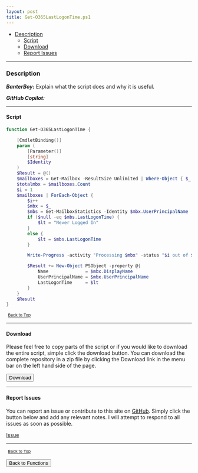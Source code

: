 ```yaml
---
layout: post
title: Get-O365LastLogonTime.ps1
---
```


- [Description](#description)
  - [Script](#script)
  - [Download](#download)
  - [Report Issues](#report-issues)

---

### Description

**_BanterBoy:_** Explain what the script does and why it is useful.

**_GitHub Copilot:_**

---

#### Script

```powershell
function Get-O365LastLogonTime {

    [CmdletBinding()]
    param (
        [Parameter()]
        [string]
        $Identity
    )
    $Result = @()
    $mailboxes = Get-Mailbox -ResultSize Unlimited | Where-Object { $_ -like $Identity }
    $totalmbx = $mailboxes.Count
    $i = 1
    $mailboxes | ForEach-Object {
        $i++
        $mbx = $_
        $mbs = Get-MailboxStatistics -Identity $mbx.UserPrincipalName | Select-Object LastLogonTime
        if ($null -eq $mbs.LastLogonTime) {
            $lt = "Never Logged In"
        }
        else {
            $lt = $mbs.LastLogonTime
        }

        Write-Progress -activity "Processing $mbx" -status "$i out of $totalmbx completed"

        $Result += New-Object PSObject -property @{
            Name              = $mbx.DisplayName
            UserPrincipalName = $mbx.UserPrincipalName
            LastLogonTime     = $lt
        }
    }
    $Result
}
```

<span style="font-size:11px;"><a href="#"><i class="fas fa-caret-up" aria-hidden="true" style="color: white; margin-right:5px;"></i>Back to Top</a></span>

---

#### Download

Please feel free to copy parts of the script or if you would like to download the entire script, simple click the download button. You can download the complete repository in a zip file by clicking the Download link in the menu bar on the left hand side of the page.

<button class="btn" type="submit" onclick="window.open('/PowerShell/functions/activeDirectory/Get-O365LastLogonTime.ps1')">
    <i class="fa fa-cloud-download-alt">
    </i>
        Download
</button>

---

#### Report Issues

You can report an issue or contribute to this site on <a href="https://github.com/BanterBoy/scripts-blog/issues">GitHub</a>. Simply click the button below and add any relevant notes. I will attempt to respond to all issues as soon as possible.

<!-- Place this tag where you want the button to render. -->

<a class="github-button" href="https://github.com/BanterBoy/scripts-blog/issues/new?title=Get-O365LastLogonTime.ps1&body=There is a problem with this function. Please find details below." data-show-count="true" aria-label="Issue BanterBoy/scripts-blog on GitHub">Issue</a>

---

<span style="font-size:11px;"><a href="#"><i class="fas fa-caret-up" aria-hidden="true" style="color: white; margin-right:5px;"></i>Back to Top</a></span>

<a href="/menu/_pages/functions.html">
    <button class="btn">
        <i class='fas fa-reply'>
        </i>
            Back to Functions
    </button>
</a>

[1]: http://ecotrust-canada.github.io/markdown-toc
[2]: https://github.com/googlearchive/code-prettify
